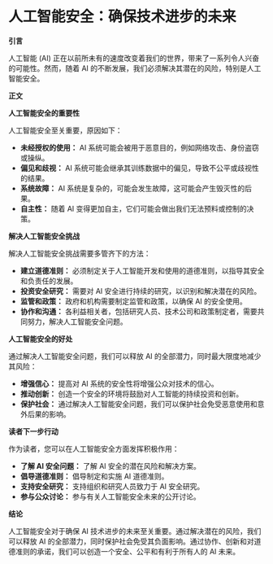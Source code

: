 # 人工智能安全：确保技术进步的未来

**引言**

人工智能 (AI) 正在以前所未有的速度改变着我们的世界，带来了一系列令人兴奋的可能性。然而，随着 AI 的不断发展，我们必须解决其潜在的风险，特别是人工智能安全。

**正文**

**人工智能安全的重要性**

人工智能安全至关重要，原因如下：

* **未经授权的使用：** AI 系统可能会被用于恶意目的，例如网络攻击、身份盗窃或操纵。
* **偏见和歧视：** AI 系统可能会继承其训练数据中的偏见，导致不公平或歧视性的结果。
* **系统故障：** AI 系统是复杂的，可能会发生故障，这可能会产生毁灭性的后果。
* **自主性：** 随着 AI 变得更加自主，它们可能会做出我们无法预料或控制的决策。

**解决人工智能安全挑战**

解决人工智能安全挑战需要多管齐下的方法：

* **建立道德准则：** 必须制定关于人工智能开发和使用的道德准则，以指导其安全和负责任的发展。
* **投资安全研究：** 需要对 AI 安全进行持续的研究，以识别和解决潜在的风险。
* **监管和政策：** 政府和机构需要制定监管和政策，以确保 AI 的安全使用。
* **协作和沟通：** 各利益相关者，包括研究人员、技术公司和政策制定者，需要共同努力，解决人工智能安全问题。

**人工智能安全的好处**

通过解决人工智能安全问题，我们可以释放 AI 的全部潜力，同时最大限度地减少其风险：

* **增强信心：** 提高对 AI 系统的安全性将增强公众对技术的信心。
* **推动创新：** 创造一个安全的环境将鼓励对人工智能的持续投资和创新。
* **保护社会：** 通过解决人工智能安全问题，我们可以保护社会免受恶意使用和意外后果的影响。

**读者下一步行动**

作为读者，您可以在人工智能安全方面发挥积极作用：

* **了解 AI 安全问题：** 了解 AI 安全的潜在风险和解决方案。
* **倡导道德准则：** 倡导制定和实施 AI 道德准则。
* **支持安全研究：** 支持组织和研究人员致力于 AI 安全研究。
* **参与公众讨论：** 参与有关人工智能安全未来的公开讨论。

**结论**

人工智能安全对于确保 AI 技术进步的未来至关重要。通过解决潜在的风险，我们可以释放 AI 的全部潜力，同时保护社会免受其负面影响。通过协作、创新和对道德准则的承诺，我们可以创造一个安全、公平和有利于所有人的 AI 未来。
